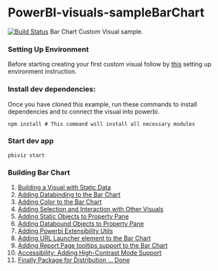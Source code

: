 # PowerBI-visuals-sampleBarChart
[![Build Status](https://travis-ci.org/Microsoft/PowerBI-visuals-samplebarchart.svg?branch=master)](https://travis-ci.org/Microsoft/PowerBI-visuals-samplebarchart)
Bar Chart Custom Visual sample.


### Setting Up Environment

Before starting creating your first custom visual follow by [this](https://github.com/Microsoft/PowerBI-visuals/blob/master/Readme.md#setting-up-environment)
setting up environment instruction.


### Install dev dependencies:

Once you have cloned this example, run these commands to install dependencies and to connect the visual into powerbi.

```
npm install # This command will install all necessary modules
```

### Start dev app
```
pbiviz start
```

### Building Bar Chart
1.  [Building a Visual with Static Data](Tutorial/StaticVisual.md)
2.  [Adding Databinding to the Bar Chart](Tutorial/DataBinding.md)
3.  [Adding Color to the Bar Chart](Tutorial/ColorPalette.md)
4.  [Adding Selection and Interaction with Other Visuals](Tutorial/Selection.md)
5.  [Adding Static Objects to Property Pane](Tutorial/StaticObjects.md)
6.  [Adding Databound Objects to Property Pane](Tutorial/DataBoundObjects.md)
7.  [Adding Powerbi Extensibility Utils](Tutorial/ExtensibilityUtils.md)
8.  [Adding URL Launcher element to the Bar Chart](Tutorial/LaunchURL.md)
9.  [Adding Report Page tooltips support to the Bar Chart](Tutorial/ReportPageTooltips.md)
10. [Accessibility: Adding High-Contrast Mode Support](Tutorial/HighContrastSupport.md)
11. [Finally Package for Distribution ... Done](https://github.com/Microsoft/PowerBI-visuals/blob/master/tools/usage.md#packaging-your-visual-for-distribution)


